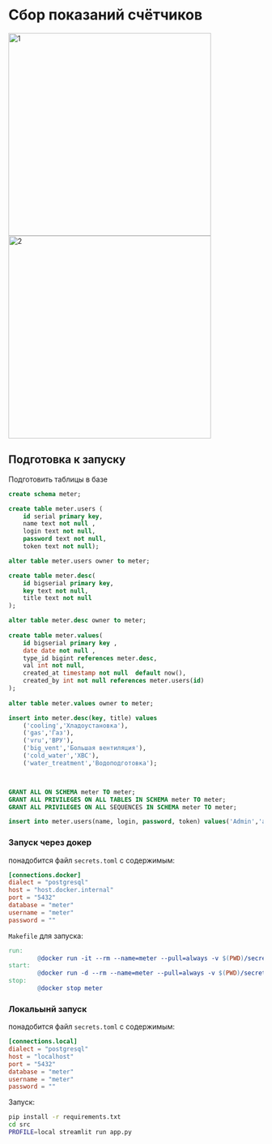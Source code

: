 # Сбор показаний счётчиков
<img src="https://github.com/romanesko/meter-reader/assets/1404610/6a80d82d-c4dd-424b-a98b-6e742291b6ec" alt="1" border="0" width="400"><img src="https://github.com/romanesko/meter-reader/assets/1404610/f1141b50-f84e-4350-9806-46c1d7cd4b95" alt="2" border="0" width="400">


## Подготовка к запуску

Подготовить таблицы в базе

```sql
create schema meter;

create table meter.users (
    id serial primary key,
    name text not null ,
    login text not null,
    password text not null,
    token text not null);

alter table meter.users owner to meter;

create table meter.desc(  
    id bigserial primary key,  
    key text not null,  
    title text not null  
);  

alter table meter.desc owner to meter;
  
create table meter.values(  
    id bigserial primary key ,  
    date date not null ,  
    type_id bigint references meter.desc,  
    val int not null,  
    created_at timestamp not null  default now(),
    created_by int not null references meter.users(id)
);  
  
alter table meter.values owner to meter;

insert into meter.desc(key, title) values  
    ('cooling','Хладоустановка'),  
    ('gas','Газ'),  
    ('vru','ВРУ'),  
    ('big_vent','Большая вентиляция'),  
    ('cold_water','ХВС'),  
    ('water_treatment','Водоподготовка');



GRANT ALL ON SCHEMA meter TO meter;  
GRANT ALL PRIVILEGES ON ALL TABLES IN SCHEMA meter TO meter;
GRANT ALL PRIVILEGES ON ALL SEQUENCES IN SCHEMA meter TO meter;

insert into meter.users(name, login, password, token) values('Admin','admin','--admin-pass--','--any-random-string--');
```

### Запуск через докер

понадобится файл `secrets.toml` с содержимым:

```toml
[connections.docker]
dialect = "postgresql"
host = "host.docker.internal"
port = "5432"
database = "meter"
username = "meter"
password = ""
```

`Makefile` для запуска:
```Makefile
run:
        @docker run -it --rm --name=meter --pull=always -v $(PWD)/secrets.toml:/app/.streamlit/secrets.toml -p 8501:8501 savarez/meter-reader
start:
        @docker run -d --rm --name=meter --pull=always -v $(PWD)/secrets.toml:/app/.streamlit/secrets.toml -p 8501:8501 savarez/meter-reader
stop:
        @docker stop meter
```

### Локальынй запуск
понадобится файл `secrets.toml` с содержимым:

```toml
[connections.local]
dialect = "postgresql"
host = "localhost"
port = "5432"
database = "meter"
username = "meter"
password = ""
```


Запуск:
```bash
pip install -r requirements.txt
cd src
PROFILE=local streamlit run app.py
```
